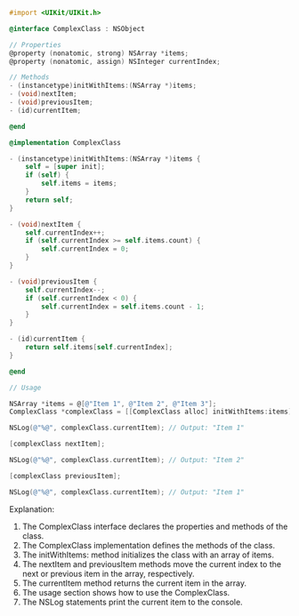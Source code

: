 ```objective-c
#import <UIKit/UIKit.h>

@interface ComplexClass : NSObject

// Properties
@property (nonatomic, strong) NSArray *items;
@property (nonatomic, assign) NSInteger currentIndex;

// Methods
- (instancetype)initWithItems:(NSArray *)items;
- (void)nextItem;
- (void)previousItem;
- (id)currentItem;

@end

@implementation ComplexClass

- (instancetype)initWithItems:(NSArray *)items {
    self = [super init];
    if (self) {
        self.items = items;
    }
    return self;
}

- (void)nextItem {
    self.currentIndex++;
    if (self.currentIndex >= self.items.count) {
        self.currentIndex = 0;
    }
}

- (void)previousItem {
    self.currentIndex--;
    if (self.currentIndex < 0) {
        self.currentIndex = self.items.count - 1;
    }
}

- (id)currentItem {
    return self.items[self.currentIndex];
}

@end

// Usage

NSArray *items = @[@"Item 1", @"Item 2", @"Item 3"];
ComplexClass *complexClass = [[ComplexClass alloc] initWithItems:items];

NSLog(@"%@", complexClass.currentItem); // Output: "Item 1"

[complexClass nextItem];

NSLog(@"%@", complexClass.currentItem); // Output: "Item 2"

[complexClass previousItem];

NSLog(@"%@", complexClass.currentItem); // Output: "Item 1"
```

Explanation:

1. The ComplexClass interface declares the properties and methods of the class.
2. The ComplexClass implementation defines the methods of the class.
3. The initWithItems: method initializes the class with an array of items.
4. The nextItem and previousItem methods move the current index to the next or previous item in the array, respectively.
5. The currentItem method returns the current item in the array.
6. The usage section shows how to use the ComplexClass.
7. The NSLog statements print the current item to the console.